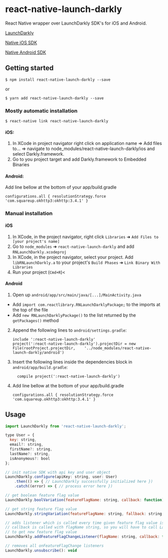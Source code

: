 
# react-native-launch-darkly

React Native wrapper over LaunchDarkly SDK's for iOS and Android.

[LaunchDarkly](https://launchdarkly.com)

[Native iOS SDK](https://github.com/launchdarkly/ios-client)

[Native Android SDK](https://github.com/launchdarkly/android-client)

## Getting started

`$ npm install react-native-launch-darkly --save`

or

``$ yarn add react-native-launch-darkly --save``

### Mostly automatic installation

`$ react-native link react-native-launch-darkly`

#### iOS:

1) In XCode in project navigator right click on application name => Add files to... => navigate to node_modules/react-native-launch-darkly/ios and select Darkly.framework.
2) Go to you project target and add Darkly.framework to Embedded Binaries

#### Android:

Add line bellow at the bottom of your app/build.gradle
  ```
  configurations.all { resolutionStrategy.force 'com.squareup.okhttp3:okhttp:3.4.1' }
  ```

### Manual installation


#### iOS

1. In XCode, in the project navigator, right click `Libraries` ➜ `Add Files to [your project's name]`
2. Go to `node_modules` ➜ `react-native-launch-darkly` and add `RNLaunchDarkly.xcodeproj`
3. In XCode, in the project navigator, select your project. Add `libRNLaunchDarkly.a` to your project's `Build Phases` ➜ `Link Binary With Libraries`
4. Run your project (`Cmd+R`)<

#### Android

1. Open up `android/app/src/main/java/[...]/MainActivity.java`
  - Add `import com.reactlibrary.RNLaunchDarklyPackage;` to the imports at the top of the file
  - Add `new RNLaunchDarklyPackage()` to the list returned by the `getPackages()` method
2. Append the following lines to `android/settings.gradle`:
  	```
  	include ':react-native-launch-darkly'
  	project(':react-native-launch-darkly').projectDir = new File(rootProject.projectDir, 	'../node_modules/react-native-launch-darkly/android')
  	```
3. Insert the following lines inside the dependencies block in `android/app/build.gradle`:
  	```
      compile project(':react-native-launch-darkly')
  	```
4. Add line bellow at the bottom of your app/build.gradle
    ```
    configurations.all { resolutionStrategy.force 'com.squareup.okhttp3:okhttp:3.4.1' }
    ```


## Usage
```javascript
import LaunchDarkly from 'react-native-launch-darkly';

type User = {
  key: string,
  email?: string,
  firstName?: string,
  lastName?: string,
  isAnonymous?: bool
};

// init native SDK with api key and user object
LaunchDarkly.configure(apiKey: string, user: User)
    .then(() => { // LaunchDarkly successfully initialized here })
    .catch((error) => { // process error here })

// get boolean feature flag value
LaunchDarkly.boolVariation(featureFlagName: string, callback: function): bool

// get string feature flag value
LaunchDarkly.stringVariation(featureFlagName: string, fallback: string, callback: function): string

// adds listener which is called every time given feature flag value is changed
// callback is called with flagName string, so you will have to call LaunchDarkly.boolVariation()
// to get new feature flag value
LaunchDarkly.addFeatureFlagChangeListener(flagName: string, callback: function): void

// removes all onFeatureFlagChange listeners
LaunchDarkly.unsubscribe(): void
```
